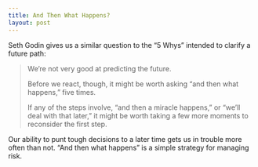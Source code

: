 ```yaml
---
title: And Then What Happens?
layout: post
---
```


Seth Godin gives us a similar question to the “5 Whys” intended to clarify a future path:

> We’re not very good at predicting the future.
>
> Before we react, though, it might be worth asking “and then what happens,” five times.
>
> If any of the steps involve, “and then a miracle happens,” or “we’ll deal with that later,” it might be worth taking a few more moments to reconsider the first step.

Our ability to punt tough decisions to a later time gets us in trouble more often than not. “And then what happens” is a simple strategy for managing risk.
